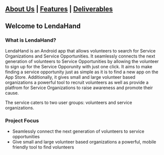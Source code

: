 [About Us](about.md) | [Features](features.md) | [Deliverables](deliverables.md)
---

## Welcome to LendaHand


### What is LendaHand?

LendaHand is an Android app that allows volunteers to search for Service Organizations and Service Opportunities. It seamlessly connects the next generation of volunteers to Service Opportunities by allowing the volunteer to sign up for the Service Opporunity with just one click. It aims to make finding a service opportunity just as simple as it is to find a new app on the App Store. Additionally, it gives small and large volunteer based organizations a powerful tool to recruit volunteers as well as provide a platfrom for Service Organizations to raise awareness and promote their cause.

The service caters to two user groups: volunteers and service organizations. 

### Project Focus
* Seamlessly connect the next generation of volunteers to service opportunities
* Give small and large volunteer based organizations a powerful, mobile friendly tool to find volunteers
